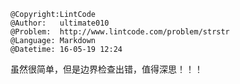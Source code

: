 ```
@Copyright:LintCode
@Author:   ultimate010
@Problem:  http://www.lintcode.com/problem/strstr
@Language: Markdown
@Datetime: 16-05-19 12:24
```

虽然很简单，但是边界检查出错，值得深思！！！